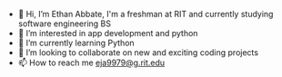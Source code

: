 - 👋 Hi, I’m Ethan Abbate, I'm a freshman at RIT and currently studying software engineering BS
- 👀 I’m interested in app development and python
- 🌱 I’m currently learning Python
- 💞️ I’m looking to collaborate on new and exciting coding projects
- 📫 How to reach me eja9979@g.rit.edu

<!---
EthanA2025/EthanA2025 is a ✨ special ✨ repository because its `README.md` (this file) appears on your GitHub profile.
You can click the Preview link to take a look at your changes.
--->

